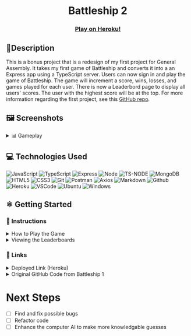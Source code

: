 # <h1 align="center">Battleship 2</h1>
#### <h3 align="center"><a href="https://battleship-two-404cb7137cf0.herokuapp.com/">Play on Heroku!</a></h3>

## 📝Description
This is a bonus project that is a redesign of my first project for General Assembly.  It takes my first game of Battleship and converts it into a an Express app using a TypeScript server.  Users can now sign in and play the game of Battleship.  The game will increment a score, wins, losses, and games played for each user.  There is now a Leaderbord page to display all users' scores.  The user with the highest score will be at the top.  For more information regarding the first project, see this <a href="https://github.com/nickldimartino/Battleship-Game">GitHub repo</a>.

## 🖼️ Screenshots

<details>
 <summary> 📊 Gameplay</summary>
 
 | Description | Screenshot |
 |------------ | ------------|
 | <h3 align="center">Primary Theme</h3> | <img src="./public/imgs/primary-theme.png" width="500">
 | <h3 align="center">Classic Theme</h3> | <img src="./public/imgs/classic-theme.png" width="500">
 | <h3 align="center">Leaderboard</h3> | <img src="./public/imgs/leaderboard-page.png" width="500">
 
</details>

## 💻 Technologies Used

![JavaScript](https://img.shields.io/badge/JavaScript-323330?style=for-the-badge&logo=javascript&logoColor=F7DF1E)
![TypeScript](https://img.shields.io/badge/TypeScript-007ACC?style=for-the-badge&logo=typescript&logoColor=white)
![Express](https://img.shields.io/badge/Express%20js-000000?style=for-the-badge&logo=express&logoColor=white)
![Node](https://img.shields.io/badge/Node%20js-339933?style=for-the-badge&logo=nodedotjs&logoColor=white)
![TS-NODE](https://img.shields.io/badge/ts--node-3178C6?style=for-the-badge&logo=ts-node&logoColor=white)
![MongoDB](https://img.shields.io/badge/MongoDB-4EA94B?style=for-the-badge&logo=mongodb&logoColor=white)
![HTML5](https://img.shields.io/badge/HTML5-E34F26?style=for-the-badge&logo=html5&logoColor=white)
![CSS3](https://img.shields.io/badge/CSS3-1572B6?style=for-the-badge&logo=css3&logoColor=white)
![Git](https://img.shields.io/badge/GIT-E44C30?style=for-the-badge&logo=git&logoColor=white)
![Postman](https://img.shields.io/badge/Postman-FF6C37?style=for-the-badge&logo=Postman&logoColor=white)
![Axios](https://img.shields.io/badge/axios-671ddf?&style=for-the-badge&logo=axios&logoColor=white)
![Markdown](https://img.shields.io/badge/Markdown-000000?style=for-the-badge&logo=markdown&logoColor=white)
![Github](https://img.shields.io/badge/GitHub-100000?style=for-the-badge&logo=github&logoColor=white)
![Heroku](https://img.shields.io/badge/Heroku-430098?style=for-the-badge&logo=heroku&logoColor=white)
![VSCode](https://img.shields.io/badge/VSCode-0078D4?style=for-the-badge&logo=visual%20studio%20code&logoColor=white)
![Ubuntu](https://img.shields.io/badge/Ubuntu-E95420?style=for-the-badge&logo=ubuntu&logoColor=white)
![Windows](https://img.shields.io/badge/Windows-0078D6?style=for-the-badge&logo=windows&logoColor=white)


## ⚛️ Getting Started
### 📲 Instructions
<details>
<summary>How to Play the Game</summary>
1. Navigate to the nav bar on the top of the screen and click "Play Game".
 
2. Game is set for two players. Click the "Computer Player" button if you wish to play against to the computer.
 
3. Place your boats using the rules in the top-left of the screen.

4. Take turns guessing the other player's ships.  The first person to hit all other their opponent's boats (17 squares) wins!  Select "New Game" to play again.

5. The theme of the game, audio, and board switch delay can be modified.
</details>
<details>
<summary>Viewing the Leaderboards</summary>
1. Navigate to the nav bar on the top of the screen and click "Leaderboards".
 
2. A list of the players that have played the game will be displayed here.  The score is based on the number of hits and wins a player has.
</details>

### 🔗 Links

<details>
<summary>Deployed Link (Heroku)</summary>
<a href="https://battleship-two-404cb7137cf0.herokuapp.com/">https://battleship-two-404cb7137cf0.herokuapp.com/</a>
<p>Note: A security risk screen may appear.  This can be bypassed using the "details" button and "continue to site anyway" link.</p>
</details>
<details>
<summary>Original GitHub Code from Battleship 1</summary>
<a href="https://github.com/nickldimartino/Battleship-Game">https://github.com/nickldimartino/Battleship-Game</a>
</details>

# Next Steps
 
- [ ] Find and fix possible bugs
- [ ] Refactor code
- [ ] Enhance the computer AI to make more knowledgable guesses